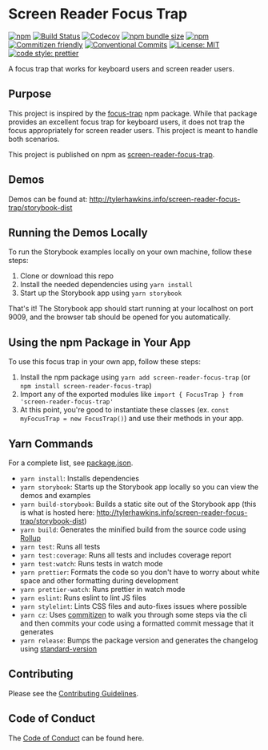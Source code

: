 # Screen Reader Focus Trap

[![npm](https://img.shields.io/npm/v/screen-reader-focus-trap)](https://www.npmjs.com/package/screen-reader-focus-trap)
[![Build Status](https://travis-ci.com/thawkin3/screen-reader-focus-trap.svg?branch=master)](https://travis-ci.com/thawkin3/screen-reader-focus-trap)
[![Codecov](https://img.shields.io/codecov/c/github/thawkin3/screen-reader-focus-trap)](https://codecov.io/gh/thawkin3/screen-reader-focus-trap)
[![npm bundle size](https://img.shields.io/bundlephobia/minzip/screen-reader-focus-trap)](https://bundlephobia.com/result?p=screen-reader-focus-trap)
[![npm](https://img.shields.io/npm/dt/screen-reader-focus-trap)](https://www.npmjs.com/package/screen-reader-focus-trap)
[![Commitizen friendly](https://img.shields.io/badge/commitizen-friendly-brightgreen.svg)](http://commitizen.github.io/cz-cli/)
[![Conventional Commits](https://img.shields.io/badge/Conventional%20Commits-1.0.0-yellow.svg)](https://conventionalcommits.org)
[![License: MIT](https://img.shields.io/badge/License-MIT-yellow.svg)](https://opensource.org/licenses/MIT)
[![code style: prettier](https://img.shields.io/badge/code_style-prettier-ff69b4.svg)](https://github.com/prettier/prettier)

A focus trap that works for keyboard users and screen reader users.

## Purpose

This project is inspired by the [focus-trap](https://github.com/davidtheclark/focus-trap) npm package. While that package provides an excellent focus trap for keyboard users, it does not trap the focus appropriately for screen reader users. This project is meant to handle both scenarios.

This project is published on npm as [screen-reader-focus-trap](https://www.npmjs.com/package/screen-reader-focus-trap).

## Demos

Demos can be found at: http://tylerhawkins.info/screen-reader-focus-trap/storybook-dist

## Running the Demos Locally

To run the Storybook examples locally on your own machine, follow these steps:

1. Clone or download this repo
2. Install the needed dependencies using `yarn install`
3. Start up the Storybook app using `yarn storybook`

That's it! The Storybook app should start running at your localhost on port 9009,
and the browser tab should be opened for you automatically.

## Using the npm Package in Your App

To use this focus trap in your own app, follow these steps:

1. Install the npm package using `yarn add screen-reader-focus-trap`
   (or `npm install screen-reader-focus-trap`)
2. Import any of the exported modules like `import { FocusTrap } from 'screen-reader-focus-trap'`
3. At this point, you're good to instantiate these classes
   (ex. `const myFocusTrap = new FocusTrap()`) and use their methods in your app.

## Yarn Commands

For a complete list, see [package.json](package.json).

- `yarn install`: Installs dependencies
- `yarn storybook`: Starts up the Storybook app locally so you can view the demos and examples
- `yarn build-storybook`: Builds a static site out of the Storybook app (this is what is hosted here:
  http://tylerhawkins.info/screen-reader-focus-trap/storybook-dist)
- `yarn build`: Generates the minified build from the source code using [Rollup](https://rollupjs.org/)
- `yarn test`: Runs all tests
- `yarn test:coverage`: Runs all tests and includes coverage report
- `yarn test:watch`: Runs tests in watch mode
- `yarn prettier`: Formats the code so you don't have to worry about white space and other
  formatting during development
- `yarn prettier-watch`: Runs prettier in watch mode
- `yarn eslint`: Runs eslint to lint JS files
- `yarn stylelint`: Lints CSS files and auto-fixes issues where possible
- `yarn cz`: Uses [commitizen](https://github.com/commitizen/cz-cli)
  to walk you through some steps via the cli and then
  commits your code using a formatted commit message that
  it generates
- `yarn release`: Bumps the package version and generates the changelog using
  [standard-version](https://github.com/conventional-changelog/standard-version)

## Contributing

Please see the [Contributing Guidelines](CONTRIBUTING.md).

## Code of Conduct

The [Code of Conduct](CODE_OF_CONDUCT.md) can be found here.
